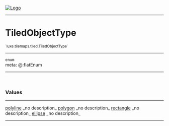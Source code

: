 
[![Logo](../../../../images/logo.png)](../../../../api/index.html)

---


<h1>TiledObjectType</h1>
<small>`luxe.tilemaps.tiled.TiledObjectType`</small>



<hr/>

`enum`<br/><span class="meta">
meta: @:flatEnum</span>

<hr/>


&nbsp;
&nbsp;



<h3>Values</h3> <hr/><span class="member signature apipage">
            <a name="polyline"><a class="lift" href="#polyline">polyline</a></a>
        </span>
        <span class="small_desc_flat"> _no description_ </span><span class="member signature apipage">
            <a name="polygon"><a class="lift" href="#polygon">polygon</a></a>
        </span>
        <span class="small_desc_flat"> _no description_ </span><span class="member signature apipage">
            <a name="rectangle"><a class="lift" href="#rectangle">rectangle</a></a>
        </span>
        <span class="small_desc_flat"> _no description_ </span><span class="member signature apipage">
            <a name="ellipse"><a class="lift" href="#ellipse">ellipse</a></a>
        </span>
        <span class="small_desc_flat"> _no description_ </span>



<hr/>

&nbsp;
&nbsp;
&nbsp;
&nbsp;